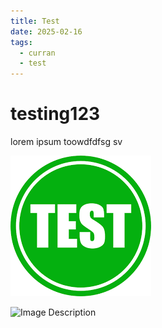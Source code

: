 ```yaml
---
title: Test
date: 2025-02-16
tags:
  - curran
  - test
---
```

# testing123
lorem ipsum toowdfdfsg sv


![Image Description](static\images\test.png)

![Image Description](/images/test%202.png)